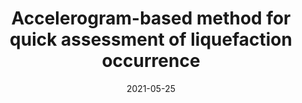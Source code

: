 ---
title: "Accelerogram-based method for quick assessment of liquefaction occurrence"
collection: publications
permalink: /publications/2021-liq-detection
date: 2021-05-25
venue: 'Journal of Geotechnical and Geoenvironmental Engineering'
paperurl: '/files/2021-liq-detection.pdf'
link: 'https://doi.org/10.1061/(ASCE)GT.1943-5606.0002577'
citation: 'Zhan W, Chen Q* (2021). Accelerogram-based method for quick assessment of liquefaction occurrence. Journal of Geotechnical and Geoenvironmental Engineering, 147 (8): 04021060.'
---